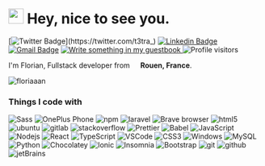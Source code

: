 <h1><img src="https://emojis.slackmojis.com/emojis/images/1531849430/4246/blob-sunglasses.gif?1531849430" width="30"/> Hey, nice to see you.</h1>

[![Twitter Badge](https://img.shields.io/badge/-@t3tra_-1ca0f1?style=flat-square&labelColor=1ca0f1&logo=twitter&logoColor=white&link=https://twitter.com/t3tra_)](https://twitter.com/t3tra_) 
[![Linkedin Badge](https://img.shields.io/badge/-Florian_Leroux-blue?style=flat-square&logo=Linkedin&logoColor=white&link=https://www.linkedin.com/in/floriaaan/)](https://www.linkedin.com/in/floriaaan/) 
[![Gmail Badge](https://img.shields.io/badge/-florian.leroux3@laposte.net-c14438?style=flat-square&logo=Gmail&logoColor=white&link=mailto:florian.leroux3@laposte.net)](mailto:florian.leroux3@laposte.net)
<a href="https://github.com/floriaaan/floriaaan/issues/new?template=---guestbook-entry.md&title=Adding+<username>+to+guestbook">
 <img alt="Write something in my guestbook" src="https://img.shields.io/badge/-___%20%F0%9F%96%8B%20Write%20into%20my%20guest%20book-red?style=flat-square">
</a>
<img alt="Profile visitors" src="https://gpvc.arturio.dev/floriaaan?v=3" />

 
I'm Florian, Fullstack developer from <img src="https://image.flaticon.com/icons/svg/197/197560.svg" width="13"/> <b>Rouen, France</b>.

<img src="https://github-readme-stats.vercel.app/api?username=floriaaan&show_icons=true" alt="floriaaan" />  
 
### Things I code with 
<p>
 
  <img alt="Sass" src="https://img.shields.io/badge/-Sass-CC6699?style=flat-square&logo=sass&logoColor=white" />
  <img alt="OnePlus Phone" src="https://img.shields.io/badge/-OnePlus_6T-f5010c?style=flat-square&logo=oneplus&logoColor=white" />
  <img alt="npm" src="https://img.shields.io/badge/-NPM-CB3837?style=flat-square&logo=npm&logoColor=white" />
  <img alt="laravel" src="https://img.shields.io/badge/-Laravel-ff2d20?style=flat-square&logo=laravel&logoColor=white" />
  <img alt="Brave browser" src="https://img.shields.io/badge/-Brave_Browser-FB542B?style=flat-square&logo=brave&logoColor=white" />
  <img alt="html5" src="https://img.shields.io/badge/-HTML5-E34F26?style=flat-square&logo=html5&logoColor=white" />
  <img alt="ubuntu" src="https://img.shields.io/badge/-Ubuntu-e95420?style=flat-square&logo=ubuntu&logoColor=white" />
  <img alt="gitlab" src="https://img.shields.io/badge/-GitLab-fca121?style=flat-square&logo=gitlab&logoColor=white" />
  <img alt="stackoverflow" src="https://img.shields.io/badge/-StackOverflow-fe7a16?style=flat-square&logo=stackoverflow&logoColor=white" />
  <img alt="Prettier" src="https://img.shields.io/badge/-Prettier-F7B93E?style=flat-square&logo=prettier&logoColor=white" />
  <img alt="Babel" src="https://img.shields.io/badge/-Babel-f9dc3e?style=flat-square&logo=babel&logoColor=white" />
  <img alt="JavaScript" src="https://img.shields.io/badge/-JavaScript-F7df1e?style=flat-square&logo=javascript&logoColor=white" />
  <img alt="Nodejs" src="https://img.shields.io/badge/-NodeJS-339933?style=flat-square&logo=Node.js&logoColor=white" />
  <img alt="React" src="https://img.shields.io/badge/-React-45b8d8?style=flat-square&logo=react&logoColor=white" />
  <img alt="TypeScript" src="https://img.shields.io/badge/-TypeScript-007ACC?style=flat-square&logo=typescript&logoColor=white" />
  <img alt="VSCode" src="https://img.shields.io/badge/-VSCode-007acc?style=flat-square&logo=visual-studio-code&logoColor=white" />
  <img alt="CSS3" src="https://img.shields.io/badge/-CSS3-1572B6?style=flat-square&logo=css3&logoColor=white" />
  <img alt="Windows" src="https://img.shields.io/badge/-Windows-0078d6?style=flat-square&logo=windows-95&logoColor=white" />
  <img alt="MySQL" src="https://img.shields.io/badge/-MySQL-4479a1?style=flat-square&logo=mysql&logoColor=white" />
  <img alt="Python" src="https://img.shields.io/badge/-Python-3776ab?style=flat-square&logo=python&logoColor=white" />
  <img alt="Chocolatey" src="https://img.shields.io/badge/-Chocolatey-80B5E3?style=flat-square&logo=chocolatey&logoColor=white" />
  <img alt="Ionic" src="https://img.shields.io/badge/-Ionic-3880ff?style=flat-square&logo=ionic&logoColor=white" />
  <img alt="Insomnia" src="https://img.shields.io/badge/-Insomnia-5849BE?style=flat-square&logo=insomnia&logoColor=white" />
  <img alt="Bootstrap" src="https://img.shields.io/badge/-Bootstrap-563d7c?style=flat-square&logo=bootstrap&logoColor=white" />
  <img alt="git" src="https://img.shields.io/badge/-Git-000000?style=flat-square&logo=git&logoColor=white" />
  <img alt="github" src="https://img.shields.io/badge/-GitHub-000000?style=flat-square&logo=github&logoColor=white" />
  <img alt="jetBrains" src="https://img.shields.io/badge/-JetBrains-000000?style=flat-square&logo=jetbrains&logoColor=white" />
</p>

